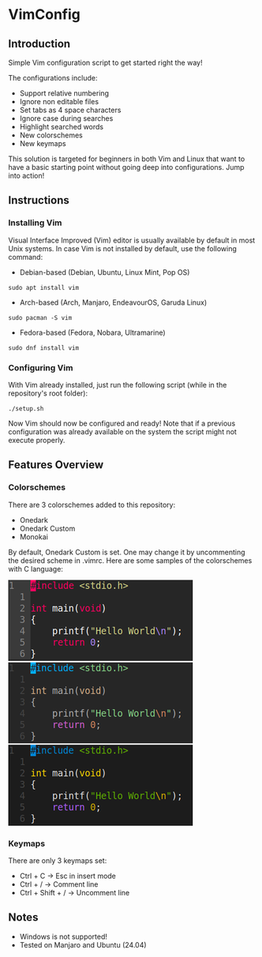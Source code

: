 # VimConfig

## Introduction

Simple Vim configuration script to get started right the way!

The configurations include:
- Support relative numbering
- Ignore non editable files
- Set tabs as 4 space characters
- Ignore case during searches
- Highlight searched words
- New colorschemes
- New keymaps

This solution is targeted for beginners in both Vim and Linux that want to have a basic starting point without going deep into configurations.
Jump into action!

## Instructions

### Installing Vim

Visual Interface Improved (Vim) editor is usually available by default in most Unix systems. In case Vim is not installed by default, use the following command:
 
- Debian-based (Debian, Ubuntu, Linux Mint, Pop OS)
```shell
sudo apt install vim
```

- Arch-based (Arch, Manjaro, EndeavourOS, Garuda Linux)
```shell
sudo pacman -S vim
```

- Fedora-based (Fedora, Nobara, Ultramarine)
```shell
sudo dnf install vim
```

### Configuring Vim

With Vim already installed, just run the following script (while in the repository's root folder):

```shell
./setup.sh
```

Now Vim should now be configured and ready!
Note that if a previous configuration was already available on the system the script might not execute properly.

## Features Overview

### Colorschemes

There are 3 colorschemes added to this repository:

- Onedark
- Onedark Custom
- Monokai

By default, Onedark Custom is set. One may change it by uncommenting the desired scheme in .vimrc. Here are some samples of the colorschemes with C language:

![Monokai](img/monokai.png) ![Onedark](img/onedark.png) ![Onedark Custom](img/onedarkcustom.png) 

### Keymaps

There are only 3 keymaps set:

- Ctrl + C -> Esc in insert mode
- Ctrl + / -> Comment line
- Ctrl + Shift + / -> Uncomment line

## Notes

- Windows is not supported!
- Tested on Manjaro and Ubuntu (24.04)

